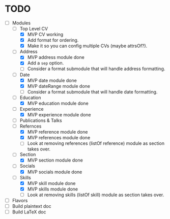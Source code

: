 # TODO

- [ ] Modules
  - [ ] Top Level CV
    - [x] MVP CV working
    - [x] Add format for ordering.
    - [x] Make it so you can config multiple CVs (maybe attrsOf?).
  - [ ] Address
    - [x] MVP address module done
    - [x] Add a `sep` option.
    - [ ] Consider a format submodule that will handle address formatting.
  - [ ] Date
    - [x] MVP date module done
    - [x] MVP dateRange module done
    - [ ] Consider a format submodule that will handle date formatting.
  - [ ] Education
    - [x] MVP education module done
  - [ ] Experience
    - [x] MVP experience module done
  - [ ] Publications & Talks
  - [ ] Refernces
    - [x] MVP reference module done
    - [x] MVP references module done
    - [ ] Look at removing references (listOf reference) module as section takes over.
  - [ ] Section
    - [x] MVP section module done
  - [ ] Socials
    - [x] MVP socials module done
  - [ ] Skills
    - [x] MVP skill module done
    - [x] MVP skills module done
    - [ ] Look at removing skills (listOf skill) module as section takes over.
- [ ] Flavors
- [ ] Build plaintext doc
- [ ] Build LaTeX doc
